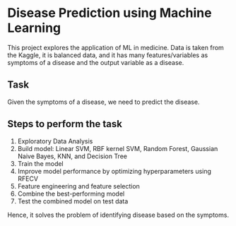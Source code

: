 # Disease Prediction using Machine Learning
This project explores the application of ML in medicine. Data is taken from the Kaggle, it is balanced data, and it has many features/variables as symptoms of a disease and the output variable as a disease.
## Task
Given the symptoms of a disease, we need to predict the disease.
## Steps to perform the task
1) Exploratory Data Analysis
2) Build model: Linear SVM, RBF kernel SVM, Random Forest, Gaussian Naive Bayes, KNN, and Decision Tree
3) Train the model
4) Improve model performance by optimizing hyperparameters using RFECV
5) Feature engineering and feature selection 
6) Combine the best-performing model
7) Test the combined model on test data

Hence, it solves the problem of identifying disease based on the symptoms.

